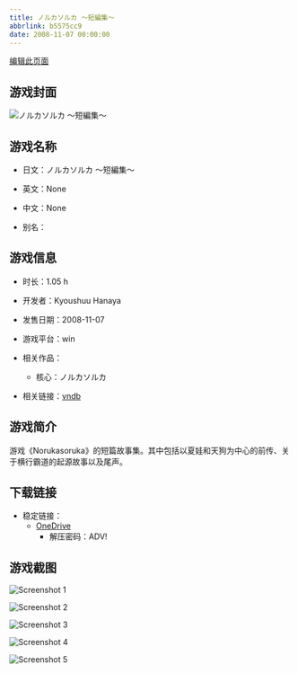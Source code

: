 ```yaml
---
title: ノルカソルカ ～短編集～
abbrlink: b5575cc9
date: 2008-11-07 00:00:00
---
```

[编辑此页面](https://github.com/ACG-3/ADV3-source/blob/main/source/_posts/games/%E3%83%8E%E3%83%AB%E3%82%AB%E3%82%BD%E3%83%AB%E3%82%AB%20%EF%BD%9E%E7%9F%AD%E7%B7%A8%E9%9B%86%EF%BD%9E.md)

## 游戏封面

![ノルカソルカ ～短編集～](https://pan.timero.xyz/d/onedrive/img_lib_001/%E3%83%8E%E3%83%AB%E3%82%AB%E3%82%BD%E3%83%AB%E3%82%AB%20%EF%BD%9E%E7%9F%AD%E7%B7%A8%E9%9B%86%EF%BD%9E_cover.avif)


## 游戏名称

- 日文：ノルカソルカ ～短編集～
- 英文：None
- 中文：None

- 别名：


## 游戏信息

- 时长：1.05 h
- 开发者：Kyoushuu Hanaya
- 发售日期：2008-11-07
- 游戏平台：win
- 相关作品：
   - 核心：ノルカソルカ

- 相关链接：[vndb](https://vndb.org/v7839)


## 游戏简介

游戏《Norukasoruka》的短篇故事集。其中包括以夏娃和天狗为中心的前传、关于横行霸道的起源故事以及尾声。


## 下载链接

- 稳定链接：
    - [OneDrive](https://pan.timero.xyz/onedrive/adv_lib_001/%E3%83%8E%E3%83%AB%E3%82%AB%E3%82%BD%E3%83%AB%E3%82%AB%20%EF%BD%9E%E7%9F%AD%E7%B7%A8%E9%9B%86%EF%BD%9E)
        - 解压密码：ADV!



## 游戏截图


![Screenshot 1](https://pan.timero.xyz/d/onedrive/img_lib_001/%E3%83%8E%E3%83%AB%E3%82%AB%E3%82%BD%E3%83%AB%E3%82%AB%20%EF%BD%9E%E7%9F%AD%E7%B7%A8%E9%9B%86%EF%BD%9E_Screenshot_1.avif)

![Screenshot 2](https://pan.timero.xyz/d/onedrive/img_lib_001/%E3%83%8E%E3%83%AB%E3%82%AB%E3%82%BD%E3%83%AB%E3%82%AB%20%EF%BD%9E%E7%9F%AD%E7%B7%A8%E9%9B%86%EF%BD%9E_Screenshot_2.avif)

![Screenshot 3](https://pan.timero.xyz/d/onedrive/img_lib_001/%E3%83%8E%E3%83%AB%E3%82%AB%E3%82%BD%E3%83%AB%E3%82%AB%20%EF%BD%9E%E7%9F%AD%E7%B7%A8%E9%9B%86%EF%BD%9E_Screenshot_3.avif)

![Screenshot 4](https://pan.timero.xyz/d/onedrive/img_lib_001/%E3%83%8E%E3%83%AB%E3%82%AB%E3%82%BD%E3%83%AB%E3%82%AB%20%EF%BD%9E%E7%9F%AD%E7%B7%A8%E9%9B%86%EF%BD%9E_Screenshot_4.avif)

![Screenshot 5](https://pan.timero.xyz/d/onedrive/img_lib_001/%E3%83%8E%E3%83%AB%E3%82%AB%E3%82%BD%E3%83%AB%E3%82%AB%20%EF%BD%9E%E7%9F%AD%E7%B7%A8%E9%9B%86%EF%BD%9E_Screenshot_5.avif)

